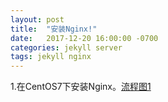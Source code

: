 ```yaml
---
layout: post
title:  "安装Nginx!"
date:   2017-12-20 16:00:00 -0700
categories: jekyll server
tags: jekyll nginx
---
```


1.在CentOS7下安装Nginx。[流程图1]


[流程图1]: https://funJia.github.io/server/nginx/安装